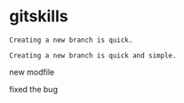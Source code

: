 # gitskills

```
Creating a new branch is quick.
```

```
Creating a new branch is quick and simple.
```

new modfile



fixed the bug